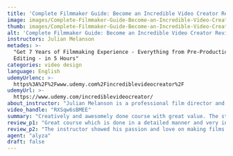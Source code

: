 ```yaml
---
title: 'Complete Filmmaker Guide: Become an Incredible Video Creator Review'
image: images/Complete-Filmmaker-Guide-Become-an-Incredible-Video-Creator-Review.jpeg
thumb: images/Complete-Filmmaker-Guide-Become-an-Incredible-Video-Creator-Review.jpeg
alt: 'Complete Filmmaker Guide: Become an Incredible Video Creator Review'
instructors: Julian Melanson
metades: >-
  "Get 7 Years of Filmmaking Experience - Everything from Pre-Production to
  Editing - in 5 Hours"
categories: video design
language: English
udemyUrlenc: >-
  https%3A%2F%2Fwww.udemy.com%2Fincrediblevideocreator%2F
udemyUrl: >-
  https://www.udemy.com/incrediblevideocreator/
about_instructor: "Julian Melanson is a professional film director and a great film instructor at Udemy.com. He is very passionate in teaching his students about filmmaking. He shares his gained knowledge through experience to benefit his aspiring filmmaker students."
video_handle: "RXSqw6sBMEE"
summary: "Creatively and awesomely done course with great value. The students learned a lot of things as the instructor shared his knowledge and exeperience with passion and love towards fiml-making."
review_p1: "Great course which is done in a detailed manner and very informative. The course covered all important things that is necessary to know to completely grasp a film-making process. The students enjoyed the whole duration of the course since it is fun, creatively done and inspirational as well."
review_p2: "The instructor showed his passion and love on making films throughout the course. Aside from the well discussed technical side on film productions, the course is geared to draw out the artist side of his students in film productions. The instructor also gave pro-tips and techniques about film  making as he presented the course creatively."
agent: "alyza"
draft: false
---
```


